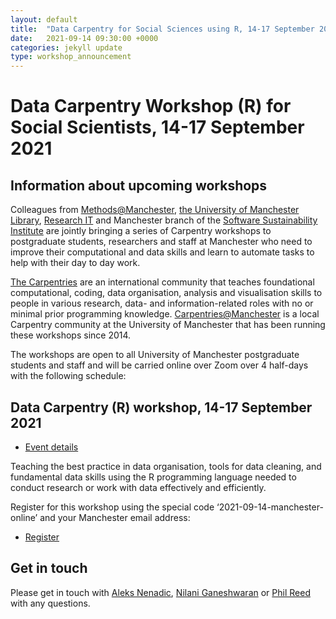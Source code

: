 ```yaml
---
layout: default
title:  "Data Carpentry for Social Sciences using R, 14-17 September 2021"
date:   2021-09-14 09:30:00 +0000
categories: jekyll update
type: workshop_announcement
---
```

# Data Carpentry Workshop (R) for Social Scientists, 14-17 September 2021

## Information about upcoming workshops
Colleagues from [Methods@Manchester](https://www.methods.manchester.ac.uk/), 
[the University of Manchester Library](https://www.library.manchester.ac.uk/using-the-library/students/training-and-skills-support/), 
[Research IT](http://www.itservices.manchester.ac.uk/research/) 
and Manchester branch of the [Software Sustainability Institute](https://software.ac.uk/) 
are jointly bringing a series of Carpentry workshops to postgraduate students, researchers and staff at Manchester 
who need to improve their computational and data skills and learn to automate tasks to help with their day to day work. 

[The Carpentries](https://carpentries.org/) are an international community that teaches foundational computational, coding, 
data organisation, analysis and visualisation skills to people in various research, data- and information-related roles 
with no or minimal prior programming knowledge. 
[Carpentries@Manchester](https://uomresearchit.github.io/carpentries-manchester/) is a local Carpentry community at 
the University of Manchester that has been running these workshops since 2014.

The workshops are open to all University of Manchester postgraduate students and staff 
and will be carried online over Zoom over 4 half-days with the following schedule:

## Data Carpentry (R) workshop, 14-17 September 2021

- [Event details](https://uk-carpentries.github.io/2021-09-14-manchester-online/)

Teaching the best practice in data organisation, tools for data cleaning, and fundamental data skills 
using the R programming language needed to conduct research or work with data effectively and efficiently. 

Register for this workshop using the special code ‘2021-09-14-manchester-online’ and your Manchester email address:

- [Register](https://www.eventbrite.com/e/153943734855)

## Get in touch
Please get in touch with [Aleks Nenadic](mailto:a.nenadic@manchester.ac.uk), 
[Nilani Ganeshwaran](mailto:Nilani.Ganeshwaran@manchester.ac.uk) or 
[Phil Reed](mailto:Phil.Reed@manchester.ac.uk) with any questions.
